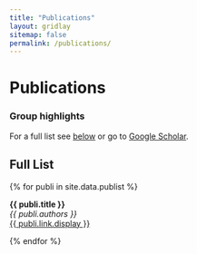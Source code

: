 ```yaml
---
title: "Publications"
layout: gridlay
sitemap: false
permalink: /publications/
---
```



# Publications

### Group highlights

For a full list see [below](#full-list) or go to [Google Scholar](https://scholar.google.ch/citations?hl=en&user=todsDfQAAAAJ).

<!-- {% assign number_printed = 0 %}
{% for publi in site.data.publist %}

{% assign even_odd = number_printed | modulo: 2 %}
{% if publi.highlight == 1 %}

{% if even_odd == 0 %}
<div class="row">
{% endif %}

<div class="col-sm-6 clearfix">
 <div class="well">
  <pubtit>{{ publi.title }}</pubtit>
  <img src="{{ site.url }}{{ site.baseurl }}/images/pubpic/{{ publi.image }}" class="img-responsive" width="33%" style="float: left" />
  <p>{{ publi.description }}</p>
  <p><em>{{ publi.authors }}</em></p>
  <p><strong><a href="{{ publi.link.url }}">{{ publi.link.display }}</a></strong></p>
  <p class="text-danger"><strong> {{ publi.news1 }}</strong></p>
  <p> {{ publi.news2 }}</p>
 </div>
</div>

{% assign number_printed = number_printed | plus: 1 %}

{% if even_odd == 1 %}
</div>
{% endif %}

{% endif %}
{% endfor %}

{% assign even_odd = number_printed | modulo: 2 %}
{% if even_odd == 1 %}
</div>
{% endif %}

<p> &nbsp; </p>
-->


## Full List

{% for publi in site.data.publist %}

  <strong>{{ publi.title }}</strong> <br />
  <em>{{ publi.authors }} </em><br /><a href="{{ publi.link.url }}">{{ publi.link.display }}</a>

{% endfor %}

<br/>
<br/>
